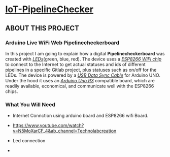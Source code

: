# **[IoT-PipelineChecker](https://github.com/Centigrade/IoT-PipelineChecker)**

## **ABOUT THIS PROJECT**
### **Arduino Live WiFi Web Pipelinecheckerboard**
In this project I am going to explain how a digital **Pipelinecheckerboard** was created  with _[LEDs](https://www.amazon.com/-/de/dp/B073QMYKDM/ref=sr_1_4?__mk_de_DE=%C3%85M%C3%85%C5%BD%C3%95%C3%91&dchild=1&keywords=LEDs+arduino&qid=1607695120&sr=8-4)_(green, blue, red). The device uses a _[ESP8266 WiFi chip](https://www.amazon.com/-/de/dp/B07DNNDC63/ref=sr_1_5?__mk_de_DE=%C3%85M%C3%85%C5%BD%C3%95%C3%91&crid=2R1W5GGINQS1O&dchild=1&keywords=esp8266+wifi+modules&qid=1607695238&sprefix=esp8266%2Caps%2C374&sr=8-5)_ to connect to the Internet to get actual statuses and ids of different pipelines in a specific Gitlab project, plus statuses such as on/off for the LEDs. The device is powered by a _[USB Data Sync Cable](https://www.amazon.com/-/de/dp/B01N9IP8LF/ref=sr_1_3?__mk_de_DE=%C3%85M%C3%85%C5%BD%C3%95%C3%91&dchild=1&keywords=USB+Data+Sync+Cable+for+Arduino+UNO&qid=1607695408&sr=8-3)_ for Arduino UNO. Under the hood it uses an _[Arduino Uno R3](https://www.amazon.com/Arduino-A000066-ARDUINO-UNO-R3/dp/B008GRTSV6)_ compatible board, which are readily available, economical, and communicate well with the ESP8266 chips.

### **What You Will Need**
 

* Internet Connction using arduino board and ESP8266 wifi Board.
- https://www.youtube.com/watch?v=N5MoXarCF_4&ab_channel=Technolabcreation 

* Led connection
-
